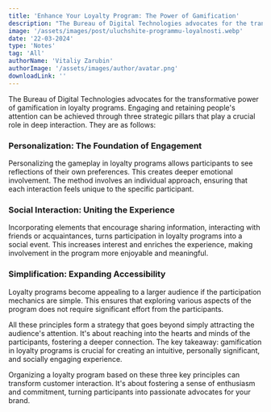 ```yaml
---
title: 'Enhance Your Loyalty Program: The Power of Gamification'
description: "The Bureau of Digital Technologies advocates for the transformative power of gamification in loyalty programs. Engaging and retaining people's attention can be achieved through three strategic pillars that play a crucial role in deep interaction."
image: '/assets/images/post/uluchshite-programmu-loyalnosti.webp'
date: '22-03-2024'
type: 'Notes'
tag: 'All'
authorName: 'Vitaliy Zarubin'
authorImage: '/assets/images/author/avatar.png'
downloadLink: ''
---
```


The Bureau of Digital Technologies advocates for the transformative power of gamification in loyalty programs. Engaging and retaining people's attention can be achieved through three strategic pillars that play a crucial role in deep interaction. They are as follows:

### Personalization: The Foundation of Engagement

Personalizing the gameplay in loyalty programs allows participants to see reflections of their own preferences. This creates deeper emotional involvement. The method involves an individual approach, ensuring that each interaction feels unique to the specific participant.

### Social Interaction: Uniting the Experience

Incorporating elements that encourage sharing information, interacting with friends or acquaintances, turns participation in loyalty programs into a social event. This increases interest and enriches the experience, making involvement in the program more enjoyable and meaningful.

### Simplification: Expanding Accessibility

Loyalty programs become appealing to a larger audience if the participation mechanics are simple. This ensures that exploring various aspects of the program does not require significant effort from the participants.

All these principles form a strategy that goes beyond simply attracting the audience's attention. It's about reaching into the hearts and minds of the participants, fostering a deeper connection. The key takeaway: gamification in loyalty programs is crucial for creating an intuitive, personally significant, and socially engaging experience.

Organizing a loyalty program based on these three key principles can transform customer interaction. It's about fostering a sense of enthusiasm and commitment, turning participants into passionate advocates for your brand.
